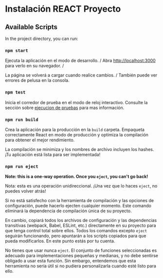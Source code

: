 # Instalación REACT Proyecto


## Available Scripts

In the project directory, you can run:

### `npm start`

Ejecuta la aplicación en el modo de desarrollo. /
Abra [http://localhost:3000](http://localhost:3000) para verlo en su navegador. /

La página se volverá a cargar cuando realice cambios. /
También puede ver errores de pelusa en la consola.



### `npm test`

Inicia el corredor de prueba en el modo de reloj interactivo.
Consulte la sección sobre [ejecucion de pruebas](https://facebook.github.io/create-react-app/docs/running-tests) para mas información.


### `npm run build`

Crea la aplicación para la producción en la `build` carpeta.
Empaqueta correctamente React en modo de producción y optimiza la compilación para obtener el mejor rendimiento.

La compilación se minimiza y los nombres de archivo incluyen los hashes.
¡Tu aplicación está lista para ser implementada!


### `npm run eject`

**Note: this is a one-way operation. Once you `eject`, you can't go back!**

Nota: esta es una operación unidireccional. ¡Una vez que lo haces `eject`, no puedes volver atrás!

Si no está satisfecho con la herramienta de compilación y las opciones de configuración, puede hacerlo ejecten cualquier momento. Este comando eliminará la dependencia de compilación única de su proyecto.

En cambio, copiará todos los archivos de configuración y las dependencias transitivas (webpack, Babel, ESLint, etc.) directamente en su proyecto para que tenga control total sobre ellos. Todos los comandos excepto `eject` seguirán funcionando, pero apuntarán a los scripts copiados para que pueda modificarlos. En este punto estás por tu cuenta.

No tienes que usar nunca `eject`. El conjunto de funciones seleccionadas es adecuado para implementaciones pequeñas y medianas, y no debe sentirse obligado a usar esta función. Sin embargo, entendemos que esta herramienta no sería útil si no pudiera personalizarla cuando esté listo para ello.


